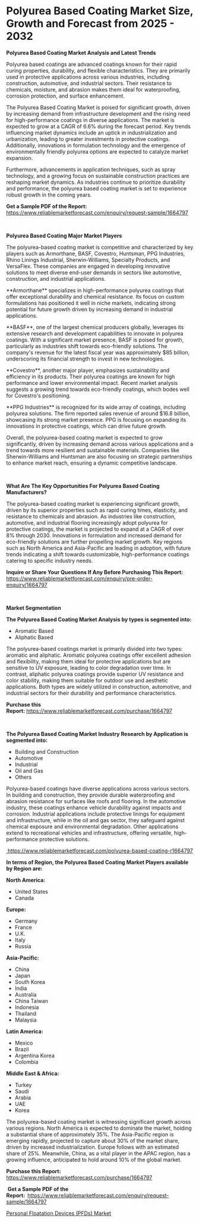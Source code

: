 <p><h1>Polyurea Based Coating Market Size, Growth and Forecast from 2025 - 2032</h1></p><p><strong>Polyurea Based Coating Market Analysis and Latest Trends</strong></p>
<p><p>Polyurea based coatings are advanced coatings known for their rapid curing properties, durability, and flexible characteristics. They are primarily used in protective applications across various industries, including construction, automotive, and industrial sectors. Their resistance to chemicals, moisture, and abrasion makes them ideal for waterproofing, corrosion protection, and surface enhancement.</p><p>The Polyurea Based Coating Market is poised for significant growth, driven by increasing demand from infrastructure development and the rising need for high-performance coatings in diverse applications. The market is expected to grow at a CAGR of 6.6% during the forecast period. Key trends influencing market dynamics include an uptick in industrialization and urbanization, leading to greater investments in protective coatings. Additionally, innovations in formulation technology and the emergence of environmentally friendly polyurea options are expected to catalyze market expansion.</p><p>Furthermore, advancements in application techniques, such as spray technology, and a growing focus on sustainable construction practices are reshaping market dynamics. As industries continue to prioritize durability and performance, the polyurea based coating market is set to experience robust growth in the coming years.</p></p>
<p><strong>Get a Sample PDF of the Report:&nbsp;</strong> <a href="https://www.reliablemarketforecast.com/enquiry/request-sample/1664797?utm_campaign=3530&utm_medium=2&utm_source=Github&utm_content=ia&utm_term=23032025&utm_id=polyurea-based-coating">https://www.reliablemarketforecast.com/enquiry/request-sample/1664797</a></p>
<p>&nbsp;</p>
<p><strong>Polyurea Based Coating Major Market Players</strong></p>
<p><p>The polyurea-based coating market is competitive and characterized by key players such as Armorthane, BASF, Covestro, Huntsman, PPG Industries, Rhino Linings Industrial, Sherwin-Williams, Specialty Products, and VersaFlex. These companies are engaged in developing innovative solutions to meet diverse end-user demands in sectors like automotive, construction, and industrial applications.</p><p>**Armorthane** specializes in high-performance polyurea coatings that offer exceptional durability and chemical resistance. Its focus on custom formulations has positioned it well in niche markets, indicating strong potential for future growth driven by increasing demand in industrial applications.</p><p>**BASF**, one of the largest chemical producers globally, leverages its extensive research and development capabilities to innovate in polyurea coatings. With a significant market presence, BASF is poised for growth, particularly as industries shift towards eco-friendly solutions. The company's revenue for the latest fiscal year was approximately $85 billion, underscoring its financial strength to invest in new technologies.</p><p>**Covestro**, another major player, emphasizes sustainability and efficiency in its products. Their polyurea coatings are known for high performance and lower environmental impact. Recent market analysis suggests a growing trend towards eco-friendly coatings, which bodes well for Covestro's positioning.</p><p>**PPG Industries** is recognized for its wide array of coatings, including polyurea solutions. The firm reported sales revenue of around $16.8 billion, showcasing its strong market presence. PPG is focusing on expanding its innovations in protective coatings, which can drive future growth.</p><p>Overall, the polyurea-based coating market is expected to grow significantly, driven by increasing demand across various applications and a trend towards more resilient and sustainable materials. Companies like Sherwin-Williams and Huntsman are also focusing on strategic partnerships to enhance market reach, ensuring a dynamic competitive landscape.</p></p>
<p>&nbsp;</p>
<p><strong>What Are The Key Opportunities For Polyurea Based Coating Manufacturers?</strong></p>
<p><p>The polyurea-based coating market is experiencing significant growth, driven by its superior properties such as rapid curing times, elasticity, and resistance to chemicals and abrasion. As industries like construction, automotive, and industrial flooring increasingly adopt polyurea for protective coatings, the market is projected to expand at a CAGR of over 8% through 2030. Innovations in formulation and increased demand for eco-friendly solutions are further propelling market growth. Key regions such as North America and Asia-Pacific are leading in adoption, with future trends indicating a shift towards customizable, high-performance coatings catering to specific industry needs.</p></p>
<p><strong>Inquire or Share Your Questions If Any Before Purchasing This Report:</strong> <a href="https://www.reliablemarketforecast.com/enquiry/pre-order-enquiry/1664797?utm_campaign=3530&utm_medium=2&utm_source=Github&utm_content=ia&utm_term=23032025&utm_id=polyurea-based-coating">https://www.reliablemarketforecast.com/enquiry/pre-order-enquiry/1664797</a></p>
<p>&nbsp;</p>
<p><strong>Market Segmentation</strong></p>
<p><strong>The Polyurea Based Coating Market Analysis by types is segmented into:</strong></p>
<p><ul><li>Aromatic Based</li><li>Aliphatic Based</li></ul></p>
<p><p>The polyurea-based coatings market is primarily divided into two types: aromatic and aliphatic. Aromatic polyurea coatings offer excellent adhesion and flexibility, making them ideal for protective applications but are sensitive to UV exposure, leading to color degradation over time. In contrast, aliphatic polyurea coatings provide superior UV resistance and color stability, making them suitable for outdoor use and aesthetic applications. Both types are widely utilized in construction, automotive, and industrial sectors for their durability and performance characteristics.</p></p>
<p><strong>Purchase this Report:&nbsp;</strong><a href="https://www.reliablemarketforecast.com/purchase/1664797?utm_campaign=3530&utm_medium=2&utm_source=Github&utm_content=ia&utm_term=23032025&utm_id=polyurea-based-coating">https://www.reliablemarketforecast.com/purchase/1664797</a></p>
<p>&nbsp;</p>
<p><strong>The Polyurea Based Coating Market Industry Research by Application is segmented into:</strong></p>
<p><ul><li>Building and Construction</li><li>Automotive</li><li>Industrial</li><li>Oil and Gas</li><li>Others</li></ul></p>
<p><p>Polyurea-based coatings have diverse applications across various sectors. In building and construction, they provide durable waterproofing and abrasion resistance for surfaces like roofs and flooring. In the automotive industry, these coatings enhance vehicle durability against impacts and corrosion. Industrial applications include protective linings for equipment and infrastructure, while in the oil and gas sector, they safeguard against chemical exposure and environmental degradation. Other applications extend to recreational vehicles and infrastructure, offering versatile, high-performance protective solutions.</p></p>
<p><a href="https://www.reliablemarketforecast.com/polyurea-based-coating-r1664797?utm_campaign=3530&utm_medium=2&utm_source=Github&utm_content=ia&utm_term=23032025&utm_id=polyurea-based-coating">&nbsp;https://www.reliablemarketforecast.com/polyurea-based-coating-r1664797</a></p>
<p><strong>In terms of Region, the Polyurea Based Coating Market Players available by Region are:</strong></p>
<p>
    <p> <strong> North America: </strong>
        <ul>
            <li>United States</li>
            <li>Canada</li>
        </ul>
        </p> 
    <p> <strong> Europe: </strong>
        <ul>
            <li>Germany</li>
            <li>France</li>
            <li>U.K.</li>
            <li>Italy</li>
            <li>Russia</li>
        </ul>
        </p> 
    <p> <strong> Asia-Pacific: </strong>
        <ul>
            <li>China</li>
            <li>Japan</li>
            <li>South Korea</li>
            <li>India</li>
            <li>Australia</li>
            <li>China Taiwan</li>
            <li>Indonesia</li>
            <li>Thailand</li>
            <li>Malaysia</li>
        </ul>
        </p> 
    <p> <strong> Latin America: </strong>
        <ul>
            <li>Mexico</li>
            <li>Brazil</li>
            <li>Argentina Korea</li>
            <li>Colombia</li>
        </ul>
        </p> 
    <p> <strong> Middle East & Africa: </strong>
        <ul>
            <li>Turkey</li>
            <li>Saudi</li>
            <li>Arabia</li>
            <li>UAE</li>
            <li>Korea</li>
        </ul>
    </p>
    </p>
<p><p>The polyurea-based coating market is witnessing significant growth across various regions. North America is expected to dominate the market, holding a substantial share of approximately 35%. The Asia-Pacific region is emerging rapidly, projected to capture about 30% of the market share, driven by increased industrialization. Europe follows with an estimated share of 25%. Meanwhile, China, as a vital player in the APAC region, has a growing influence, anticipated to hold around 10% of the global market.</p></p>
<p><strong>Purchase this Report: </strong><a href="https://www.reliablemarketforecast.com/purchase/1664797?utm_campaign=3530&utm_medium=2&utm_source=Github&utm_content=ia&utm_term=23032025&utm_id=polyurea-based-coating">https://www.reliablemarketforecast.com/purchase/1664797</a></p>
<p>&nbsp;<strong>Get a Sample PDF of the Report:&nbsp;&nbsp;</strong><a href="https://www.reliablemarketforecast.com/enquiry/request-sample/1664797?utm_campaign=3530&utm_medium=2&utm_source=Github&utm_content=ia&utm_term=23032025&utm_id=polyurea-based-coating">https://www.reliablemarketforecast.com/enquiry/request-sample/1664797</a></p>
<p><strong></strong></p>
<p><p><a href="https://github.com/signallaikun/Market-Research-Report-List-1/blob/main/personal-floatation-devices-pfds-market.md?utm_campaign=3530&utm_medium=2&utm_source=Github&utm_content=ia&utm_term=23032025&utm_id=polyurea-based-coating">Personal Floatation Devices (PFDs) Market</a></p></p>